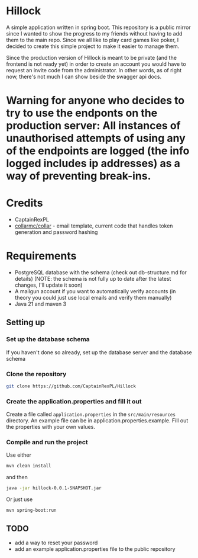 # Hillock

A simple application written in spring boot. This repository is a public mirror since I wanted to show the progress to my friends without having to add them to the main repo.
Since we all like to play card games like poker, I decided to create this simple project to make it easier to manage them.


Since the production version of Hillock is meant to be private (and the frontend is not ready yet) in order to create an account you would have to request an invite code from the administrator. In other words, as of right now, there's not much I can show beside the swagger api docs.

# Warning for anyone who decides to try to use the endponts on the production server: All instances of unauthorised attempts of using any of the endpoints are logged (the info logged includes ip addresses) as a way of preventing break-ins. 

# Credits

* CaptainRexPL
* [collarmc/collar](https://github.com/collarmc/collar) - email template, current code that handles token generation and password hashing

# Requirements

* PostgreSQL database with the schema (check out db-structure.md for details) (NOTE: the schema is not fully up to date after the latest changes, I'll update it soon)
* A mailgun account if you want to automatically verify accounts (in theory you could just use local emails and verify them manually)
* Java 21 and maven 3

## Setting up

### Set up the database schema
If you haven't done so already, set up the database server and the database schema

### Clone the repository
```bash
git clone https://github.com/CaptainRexPL/Hillock
```

### Create the application.properties and fill it out

Create a file called `application.properties` in the `src/main/resources` directory. An example file can be in application.properties.example. Fill out the properties with your own values.


### Compile and run the project
Use either
```bash
mvn clean install
```
and then
```bash
java -jar hillock-0.0.1-SNAPSHOT.jar
```

Or just use
```
mvn spring-boot:run
```


## TODO
* add a way to reset your password
* add an example application.properties file to the public repository
